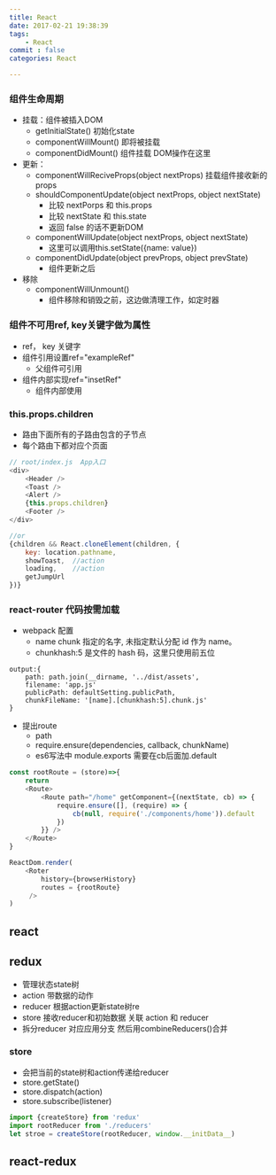```yaml
---
title: React
date: 2017-02-21 19:38:39
tags:  
    - React
commit : false
categories: React

---
```

###  组件生命周期
- 挂载：组件被插入DOM
    - getInitialState() 初始化state
    - componentWillMount() 即将被挂载
    - componentDidMount() 组件挂载 DOM操作在这里
- 更新：
    - componentWillReciveProps(object nextProps) 挂载组件接收新的props
    - shouldComponentUpdate(object nextProps, object nextState)
        - 比较 nextPorps 和 this.props
        - 比较 nextState 和 this.state
        - 返回 false 的话不更新DOM
    - componentWillUpdate(object nextProps, object nextState)
        - 这里可以调用this.setState({name: value})
    - componentDidUpdate(object prevProps, object prevState)
        - 组件更新之后
- 移除
    - componentWillUnmount()
        - 组件移除和销毁之前，这边做清理工作，如定时器

<!--more-->
### 组件不可用ref, key关键字做为属性
- ref， key 关键字
- 组件引用设置ref="exampleRef"
   - 父组件可引用
- 组件内部实现ref="insetRef"
    - 组件内部使用

### this.props.children  
- 路由下面所有的子路由包含的子节点
- 每个路由下都对应个页面

```js
// root/index.js  App入口
<div>
    <Header />
    <Toast />
    <Alert />
    {this.props.children}
    <Footer />
</div>

//or
{children && React.cloneElement(children, {
    key: location.pathname,
    showToast,  //action
    loading,    //action
    getJumpUrl
})}
```


### react-router 代码按需加载
- webpack 配置
    - name chunk 指定的名字, 未指定默认分配 id 作为 name。
    - chunkhash:5 是文件的 hash 码，这里只使用前五位
```
output:{
    path: path.join(__dirname, '../dist/assets',
    filename: 'app.js'
    publicPath: defaultSetting.publicPath,
    chunkFileName: '[name].[chunkhash:5].chunk.js'
}
```

- 提出route
    - path
    - require.ensure(dependencies, callback, chunkName)
    - es6写法中 module.exports 需要在cb后面加.default
```js
const rootRoute = (store)=>{
    return
    <Route>
        <Route path="/home" getComponent={(nextState, cb) => {
            require.ensure([], (require) => {
                cb(null, require('./components/home')).default
            })
        }} />
    </Route>
}

ReactDom.render(
    <Roter 
        history={browserHistory}
        routes = {rootRoute}
     />
)

```
## react

## redux
- 管理状态state树
- action 带数据的动作
- reducer 根据action更新state树re
- store 接收reducer和初始数据 关联 action 和 reducer
- 拆分reducer 对应应用分支 然后用combineReducers()合并
### store
- 会把当前的state树和action传递给reducer
- store.getState()
- store.dispatch(action)
- store.subscribe(listener)

```js
import {createStore} from 'redux'
import rootReducer from './reducers'
let stroe = createStore(rootReducer, window.__initData__)

```

## react-redux
    